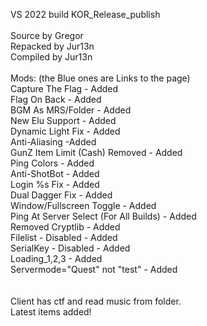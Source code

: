 VS 2022 build KOR_Release_publish<br>
<br>
Source by Gregor<br>
Repacked by Jur13n<br>
Compiled by Jur13n<br>
<br>
Mods: (the Blue ones are Links to the page)<br>
Capture The Flag - Added<br>
Flag On Back - Added<br>
BGM As MRS/Folder - Added<br>
New Elu Support - Added<br>
Dynamic Light Fix - Added<br>
Anti-Aliasing -Added<br>
GunZ Item Limit (Cash) Removed - Added<br>
Ping Colors - Added<br>
Anti-ShotBot - Added<br>
Login %s Fix - Added<br>
Dual Dagger Fix - Added<br>
Window/Fullscreen Toggle - Added<br>
Ping At Server Select (For All Builds) - Added<br>
Removed Cryptlib - Added<br>
Filelist - Disabled - Added<br>
SerialKey - Disabled - Added<br>
Loading_1,2,3 - Added<br>
Servermode="Quest" not "test" - Added<br>
<br>
<br>
Client has ctf and read music from folder.<br>
Latest items added!<br>

